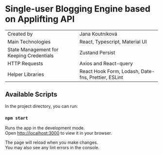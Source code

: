 # Single-user Blogging Engine based on Applifting API

|   |   |
| ------ | ------ |
| Created by | Jana Koutníková |
| Main Technologies | React, Typescript, Material UI |
| State Management for Keeping Credentials | Zustand Persist |
| HTTP Requests | Axios and React-query |
| Helper Libraries | React Hook Form, Lodash, Date-fns, Prettier, ESLint |


## Available Scripts

In the project directory, you can run:

### `npm start`

Runs the app in the development mode.\
Open [http://localhost:3000](http://localhost:3000) to view it in your browser.

The page will reload when you make changes.\
You may also see any lint errors in the console.

